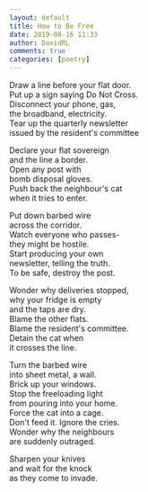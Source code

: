 ```yaml
---  
layout: default  
title: How to Be Free  
date: 2019-08-16 11:33  
author: DavidRL  
comments: true  
categories: [poetry]  
---  
```

Draw a line before your flat door.  
Put up a sign saying Do Not Cross.  
Disconnect your phone, gas,  
the broadband, electricity.  
Tear up the quarterly newsletter  
issued by the resident's committee  

Declare your flat sovereign  
and the line a border.  
Open any post with  
bomb disposal gloves.  
Push back the neighbour's cat  
when it tries to enter.  

Put down barbed wire  
across the corridor.  
Watch everyone who passes-  
they might be hostile.  
Start producing your own  
newsletter, telling the truth.  
To be safe, destroy the post.  

Wonder why deliveries stopped,  
why your fridge is empty  
and the taps are dry.  
Blame the other flats.  
Blame the resident's committee.  
Detain the cat when  
it crosses the line.  

Turn the barbed wire  
into sheet metal, a wall.  
Brick up your windows.  
Stop the freeloading light  
from pouring into your home.  
Force the cat into a cage.  
Don't feed it. Ignore the cries.  
Wonder why the neighbours  
are suddenly outraged.  

Sharpen your knives  
and wait for the knock  
as they come to invade.  
